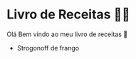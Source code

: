 # Livro de Receitas :man_cook:

Olá Bem vindo ao meu livro de receitas :wave:

- Strogonoff de frango

   
